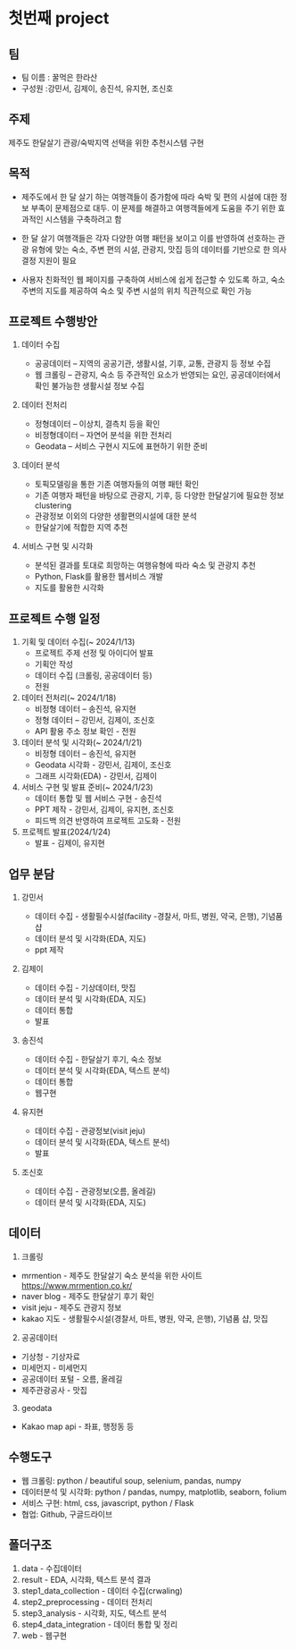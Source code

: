 # 첫번째 project

## 팀
- 팀 이름 : 꿀먹은 한라산 <br>
- 구성원 :강민서, 김제이, 송진석, 유지현, 조신호

## 주제
제주도 한달살기 관광/숙박지역 선택을 위한 추천시스템 구현 

## 목적

 - 제주도에서 한 달 살기 하는 여행객들이 증가함에 따라 숙박 및 편의 시설에 대한 정보 부족이 문제점으로 대두. 이 문제를 해결하고 여행객들에게 도움을 주기 위한 효과적인 시스템을 구축하려고 함

 - 한 달 살기 여행객들은 각자 다양한 여행 패턴을 보이고 이를 반영하여 선호하는 관광 유형에 맞는 숙소, 주변 편의 시설, 관광지, 맛집 등의 데이터를 기반으로 한 의사 결정 지원이 필요

 - 사용자 친화적인 웹 페이지를 구축하여 서비스에 쉽게 접근할 수 있도록 하고, 숙소 주변의 지도를 제공하여 숙소 및 주변 시설의 위치 직관적으로 확인 가능


## 프로젝트 수행방안

1.	데이터 수집
    - 공공데이터 – 지역의 공공기관, 생활시설, 기후, 교통, 관광지 등 정보 수집
    - 웹 크롤링 – 관광지, 숙소 등 주관적인 요소가 반영되는 요인, 공공데이터에서 확인 불가능한 생활시설 정보 수집

2.	데이터 전처리
    - 정형데이터 – 이상치, 결측치 등을 확인
    - 비정형데이터 – 자연어 분석을 위한 전처리
    - Geodata – 서비스 구현시 지도에 표현하기 위한 준비

3.	데이터 분석
    - 토픽모델링을 통한 기존 여행자들의 여행 패턴 확인
    - 기존 여행자 패턴을 바탕으로 관광지, 기후, 등 다양한 한달살기에 필요한 정보 clustering
    - 관광정보 이외의 다양한 생활편의시설에 대한 분석    
    - 한달살기에 적합한 지역 추천

4.	서비스 구현 및 시각화
    - 분석된 결과를 토대로 희망하는 여행유형에 따라 숙소 및 관광지 추천
    - Python, Flask를 활용한 웹서비스 개발
    - 지도를 활용한 시각화

## 프로젝트 수행 일정

1.	기획 및 데이터 수집(~ 2024/1/13)
    - 프로젝트 주제 선정 및 아이디어 발표
    - 기획안 작성
    - 데이터 수집 (크롤링, 공공데이터 등) 
    - 전원
2.	데이터 전처리(~ 2024/1/18)
    - 비정형 데이터 – 송진석, 유지현
    - 정형 데이터 – 강민서, 김제이, 조신호
    - API 활용 주소 정보 확인 - 전원
3.	데이터 분석 및 시각화(~ 2024/1/21)
    - 비정형 데이터 – 송진석, 유지현
    - Geodata 시각화 - 강민서, 김제이, 조신호
    - 그래프 시각화(EDA) - 강민서, 김제이    
4.	서비스 구현 및 발표 준비(~ 2024/1/23)
    - 데이터 통합 및 웹 서비스 구현 - 송진석
    - PPT 제작 - 강민서, 김제이, 유지현, 조신호
    - 피드백 의견 반영하여 프로젝트 고도화 - 전원    
5. 프로젝트 발표(2024/1/24)
    - 발표 - 김제이, 유지현


## 업무 분담

1. 강민서
    - 데이터 수집 - 생활필수시설(facility -경찰서, 마트, 병원, 약국, 은행), 기념품 샵
    - 데이터 분석 및 시각화(EDA, 지도)
    - ppt 제작

2. 김제이
    - 데이터 수집 - 기상데이터, 맛집
    - 데이터 분석 및 시각화(EDA, 지도)
    - 데이터 통합
    - 발표
3. 송진석
    - 데이터 수집 - 한달살기 후기, 숙소 정보
    - 데이터 분석 및 시각화(EDA, 텍스트 분석)
    - 데이터 통합
    - 웹구현
4. 유지현
    - 데이터 수집 - 관광정보(visit jeju)
    - 데이터 분석 및 시각화(EDA, 텍스트 분석)
    - 발표
5. 조신호
    - 데이터 수집 - 관광정보(오름, 올레길)
    - 데이터 분석 및 시각화(EDA, 지도)


## 데이터

1. 크롤링

- mrmention - 제주도 한달살기 숙소 분석을 위한 사이트
    https://www.mrmention.co.kr/
- naver blog - 제주도 한달살기 후기 확인
- visit jeju - 제주도 관광지 정보
- kakao 지도 - 생활필수시설(경찰서, 마트, 병원, 약국, 은행), 기념품 샵, 맛집

2. 공공데이터

- 기상청 - 기상자료
- 미세먼지 - 미세먼지
- 공공데이터 포털 -  오름, 올레길
- 제주관광공사 - 맛집

3. geodata

- Kakao map api - 좌표, 행정동 등

## 수행도구

-	웹 크롤링: python / beautiful soup, selenium, pandas, numpy
-	데이터분석 및 시각화: python / pandas, numpy, matplotlib, seaborn, folium
-	서비스 구현: html, css, javascript, python / Flask
-	협업: Github, 구글드라이브


## 폴더구조
1. data - 수집데이터
2. result - EDA, 시각화, 텍스트 분석 결과
3. step1_data_collection - 데이터 수집(crwaling)
4. step2_preprocessing - 데이터 전처리
5. step3_analysis - 시각화, 지도, 텍스트 분석
6. step4_data_integration - 데이터 통합 및 정리
7. web - 웹구현
